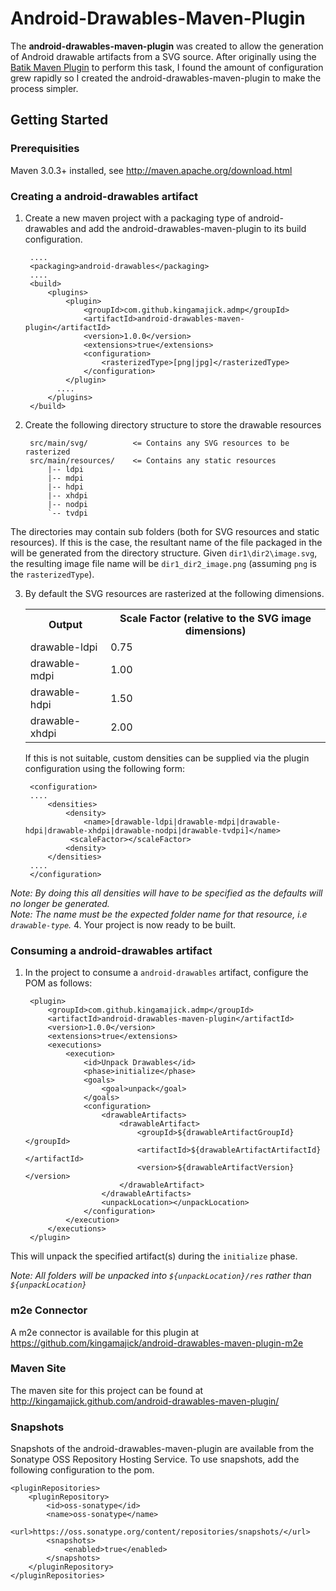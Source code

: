# Android-Drawables-Maven-Plugin

The **android-drawables-maven-plugin** was created to allow the generation of Android drawable artifacts from a SVG source.  After originally using the [Batik Maven Plugin](http://mojo.codehaus.org/batik-maven-plugin/) to perform this task, I found the amount of configuration grew rapidly so I created the android-drawables-maven-plugin to make the process simpler.

## Getting Started

### Prerequisities

Maven 3.0.3+ installed, see http://maven.apache.org/download.html

### Creating a android-drawables artifact

1. Create a new maven project with a packaging type of android-drawables and add the android-drawables-maven-plugin to its build configuration.

        ....    
        <packaging>android-drawables</packaging>  
        ....
        <build>
            <plugins>
                <plugin>
                    <groupId>com.github.kingamajick.admp</groupId>
                    <artifactId>android-drawables-maven-plugin</artifactId>
                    <version>1.0.0</version>
                    <extensions>true</extensions>
                    <configuration>
                        <rasterizedType>[png|jpg]</rasterizedType>
                    </configuration>
                </plugin>
              ....
            </plugins>
        </build>

2. Create the following directory structure to store the drawable resources  

        src/main/svg/          <= Contains any SVG resources to be rasterized
        src/main/resources/    <= Contains any static resources
            |-- ldpi
            |-- mdpi
            |-- hdpi
            |-- xhdpi
            |-- nodpi
            `-- tvdpi
The directories may contain sub folders (both for SVG resources and static resources).  If this is the case, the resultant name of the file packaged in the will be generated from the directory structure.  Given ```dir1\dir2\image.svg```, the resulting image file name will be ```dir1_dir2_image.png``` (assuming ```png``` is the ```rasterizedType```).

3. By default the SVG resources are rasterized at the following dimensions.  <table><tr><th>Output</th><th>Scale Factor (relative to the SVG image dimensions)</th></tr><tr><td>drawable-ldpi</td><td>0.75</td></tr><tr><td>drawable-mdpi</td><td>1.00</td></tr><tr><td>drawable-hdpi</td><td>1.50</td></tr><tr>    <td>drawable-xhdpi</td><td>2.00</td></tr></table>
If this is not suitable, custom densities can be supplied via the plugin configuration using the following form: 
    
        <configuration>  
        ....  
            <densities>  
                <density>  
                    <name>[drawable-ldpi|drawable-mdpi|drawable-hdpi|drawable-xhdpi|drawable-nodpi|drawable-tvdpi]</name>  
                 <scaleFactor></scaleFactor>  
                <density>  
            </densities>  
        ....  
        </configuration>
*Note:  By doing this all densities will have to be specified as the defaults will no longer be generated.*  
*Note:  The name must be the expected folder name for that resource, i.e ```drawable-type```.*
4. Your project is now ready to be built.

### Consuming a android-drawables artifact

1. In the project to consume a ```android-drawables``` artifact, configure the POM as follows:

        <plugin>
            <groupId>com.github.kingamajick.admp</groupId>
            <artifactId>android-drawables-maven-plugin</artifactId>
            <version>1.0.0</version>
            <extensions>true</extensions>
            <executions>
                <execution>
                    <id>Unpack Drawables</id>
                    <phase>initialize</phase>
                    <goals>
                        <goal>unpack</goal>
                    </goals>
                    <configuration>
                        <drawableArtifacts>
                            <drawableArtifact>
                                <groupId>${drawableArtifactGroupId}</groupId>
                                <artifactId>${drawableArtifactArtifactId}</artifactId>
                                <version>${drawableArtifactVersion}</version>
                            </drawableArtifact>
                        </drawableArtifacts>
                        <unpackLocation></unpackLocation>
                    </configuration>
                </execution>
            </executions>
        </plugin>

This will unpack the specified artifact(s) during the ```initialize``` phase.  

*Note: All folders will be unpacked into ```${unpackLocation}/res``` rather than ```${unpackLocation}```*

### m2e Connector

A m2e connector is available for this plugin at https://github.com/kingamajick/android-drawables-maven-plugin-m2e

### Maven Site

The maven site for this project can be found at http://kingamajick.github.com/android-drawables-maven-plugin/

### Snapshots

Snapshots of the android-drawables-maven-plugin are available from the Sonatype OSS Repository Hosting Service.  To use snapshots, add the following configuration to the pom.


    <pluginRepositories>
        <pluginRepository>
            <id>oss-sonatype</id>
            <name>oss-sonatype</name>
            <url>https://oss.sonatype.org/content/repositories/snapshots/</url>
            <snapshots>
                <enabled>true</enabled>
            </snapshots>
        </pluginRepository>
    </pluginRepositories>




